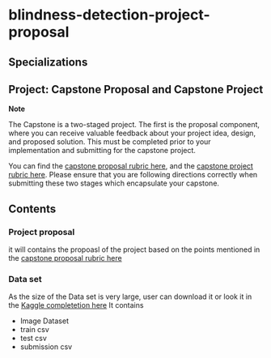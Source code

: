 # blindness-detection-project-proposal
## Specializations
## Project: Capstone Proposal and Capstone Project

**Note**

The Capstone is a two-staged project. The first is the proposal component, where you can receive valuable feedback about your project idea, design, and proposed solution. This must be completed prior to your implementation and submitting for the capstone project. 

You can find the [capstone proposal rubric here](https://review.udacity.com/#!/rubrics/410/view), and the [capstone project rubric here](https://review.udacity.com/#!/rubrics/108/view). Please ensure that you are following directions correctly when submitting these two stages which encapsulate your capstone.

## Contents

### Project proposal

it will contains the propoasl of the project based on the points mentioned in the [capstone proposal rubric here](https://review.udacity.com/#!/rubrics/410/view)

### Data set

As the size of the Data set is very large, user can download it or look it in the [Kaggle completetion here](https://www.kaggle.com/c/aptos2019-blindness-detection/data)
It contains
* Image Dataset
* train csv
* test csv
* submission csv
